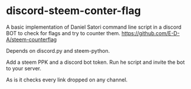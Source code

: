# discord-steem-conter-flag
A basic implementation of Daniel Satori command line script in a discord BOT to check for flags and try to counter them.
https://github.com/E-D-A/steem-counterflag

Depends on discord.py and steem-python.

Add a steem PPK and a discord bot token.
Run he  script and invite the bot to your server.

As is it checks every link dropped on any channel.
